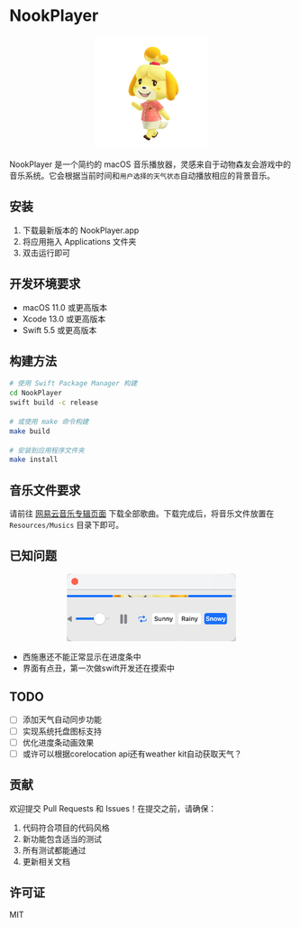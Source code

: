 # NookPlayer

<p align="center">
    <img src="bar.png" alt="NookPlayer Icon" width="200">
</p>

NookPlayer 是一个简约的 macOS 音乐播放器，灵感来自于动物森友会游戏中的音乐系统。它会根据当前时间和`用户选择的天气状态`自动播放相应的背景音乐。


## 安装

1. 下载最新版本的 NookPlayer.app
2. 将应用拖入 Applications 文件夹
3. 双击运行即可

## 开发环境要求

- macOS 11.0 或更高版本
- Xcode 13.0 或更高版本
- Swift 5.5 或更高版本

## 构建方法

```bash
# 使用 Swift Package Manager 构建
cd NookPlayer
swift build -c release

# 或使用 make 命令构建
make build

# 安装到应用程序文件夹
make install
```
## 音乐文件要求

请前往 [网易云音乐专辑页面](https://music.163.com/album?id=86816962&userid=266593691) 下载全部歌曲。下载完成后，将音乐文件放置在 `Resources/Musics` 目录下即可。

## 已知问题
<p align="center">
    <img src="bug.jpg" alt="bug pic" width="300">
</p>

 - 西施惠还不能正常显示在进度条中
 - 界面有点丑，第一次做swift开发还在摸索中

## TODO

 - [ ] 添加天气自动同步功能
 - [ ] 实现系统托盘图标支持
 - [ ] 优化进度条动画效果
 - [ ] 或许可以根据corelocation api还有weather kit自动获取天气？

## 贡献

欢迎提交 Pull Requests 和 Issues！在提交之前，请确保：

1. 代码符合项目的代码风格
2. 新功能包含适当的测试
3. 所有测试都能通过
4. 更新相关文档

## 许可证
MIT